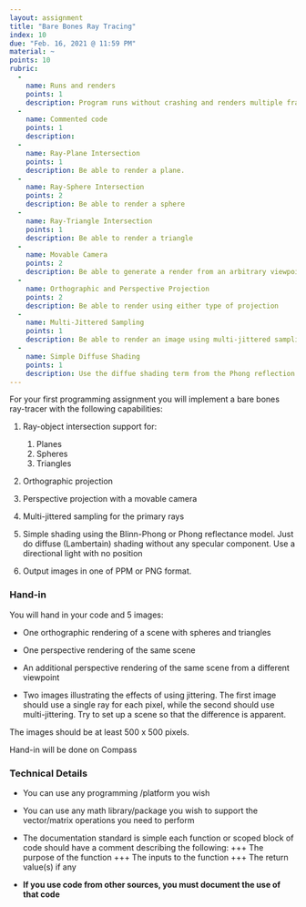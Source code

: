 ```yaml
---
layout: assignment
title: "Bare Bones Ray Tracing"
index: 10
due: "Feb. 16, 2021 @ 11:59 PM"
material: ~
points: 10
rubric:
  -
    name: Runs and renders
    points: 1
    description: Program runs without crashing and renders multiple frames.
  -
    name: Commented code
    points: 1
    description: 
  - 
    name: Ray-Plane Intersection
    points: 1
    description: Be able to render a plane.
  - 
    name: Ray-Sphere Intersection
    points: 2
    description: Be able to render a sphere
  -
    name: Ray-Triangle Intersection
    points: 1
    description: Be able to render a triangle
  - 
    name: Movable Camera
    points: 2
    description: Be able to generate a render from an arbitrary viewpoint and direction	
  -
    name: Orthographic and Perspective Projection
    points: 2
    description: Be able to render using either type of projection
  -
    name: Multi-Jittered Sampling
    points: 1
    description: Be able to render an image using multi-jittered sampling for anti-aliasing
  -
    name: Simple Diffuse Shading
    points: 1
    description: Use the diffue shading term from the Phong reflection model 
---
```


For your first programming assignment you will implement a bare bones ray-tracer with the following capabilities:

1. Ray-object intersection support for:
   1. Planes
   2. Spheres
   3. Triangles
 
2. Orthographic projection
 
3. Perspective projection with a movable camera
 
4. Multi-jittered sampling for the primary rays
 
5. Simple shading using the Blinn-Phong or Phong reflectance model. Just do diffuse (Lambertain) shading without any specular component. Use a directional light with no position

6. Output images in one of PPM or PNG format.

### Hand-in

You will hand in your code and 5 images:

+ One orthographic rendering of a scene with spheres and triangles

+ One perspective rendering of the same scene

+ An additional perspective rendering of the same scene from a different viewpoint

+ Two images illustrating the effects of using jittering. The first image should use a single ray for each pixel, while the second should use multi-jittering. Try to set up a scene so that the difference is apparent.

The images should be at least 500 x 500 pixels. 

Hand-in will be done on Compass 


### Technical Details

+ You can use any programming /platform you wish

+ You can use any math library/package you wish to support the vector/matrix operations you need to perform

+ The documentation standard is simple each function or scoped block of code should have a comment describing the following:
+++ The purpose of the function
+++ The inputs to the function
+++ The return value(s) if any

+ **If you use code from other sources, you must document the use of that code**
